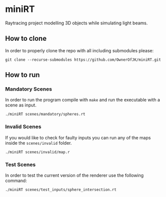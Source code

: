 # miniRT
Raytracing project modelling 3D objects while simulating light beams.

## How to clone

In order to properly clone the repo with all including submodules please:

`git clone --recurse-submodules https://github.com/OwnerOfJK/miniRT.git`


## How to run

### Mandatory Scenes
In order to run the program compile with `make` and run the executable with a scene as input.

`./miniRT scenes/mandatory/spheres.rt`

### Invalid Scenes
If you would like to check for faulty inputs you can run any of the maps inside the `scenes/invalid` folder.

`./miniRT scenes/invalid/map.r`

### Test Scenes
In order to test the current version of the renderer use the following command:

`./miniRT scenes/test_inputs/sphere_intersection.rt`
